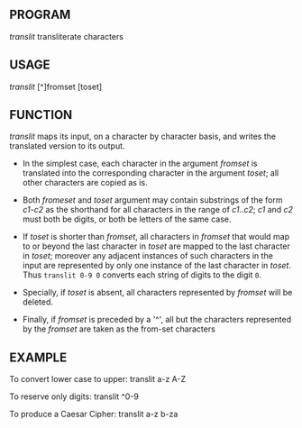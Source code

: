 ## PROGRAM

*translit* transliterate characters

## USAGE

*translit* [^]fromset [toset]

## FUNCTION

*translit* maps its input, on a character by character basis, and writes the translated version to its output.

* In the simplest case, each character in the argument *fromset* is translated into the corresponding character in the argument *toset*; all other characters are copied as is. 

* Both *fromeset* and *toset* argument may contain substrings of the form *c1-c2* as the shorthand for all characters in the range of *c1..c2*; *c1* and *c2* must both be digits, or both be letters of the same case.

* If *toset* is shorter than *fromset*, all characters in *fromset* that would map to or beyond the last character in *toset* are mapped to the last character in *toset*; moreover any adjacent instances of such characters in the input are represented by only one instance of the last character in *toset*. Thus `translit 0-9 0` converts each string of digits to the digit `0`.

* Specially, if *toset* is absent, all characters represented by *fromset* will be deleted.

* Finally, if *fromset* is preceded by a '^', all but the characters represented by the *fromset* are taken as the from-set characters

## EXAMPLE

To convert lower case to upper:
	translit a-z A-Z

To reserve only digits:
	translit ^0-9

To produce a Caesar Cipher:
	translit a-z b-za

